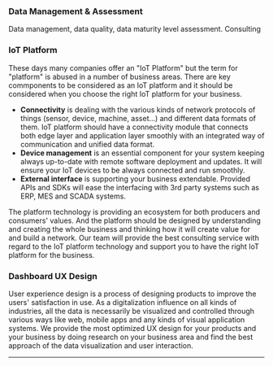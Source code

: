 
### Data Management & Assessment
Data management, data quality, data maturity level assessment. Consulting

### IoT Platform
These days many companies offer an "IoT Platform" but the term for "platform" is abused in a number of business areas. There are key commponents to be considered as an IoT platform and it should be considered when you choose the right IoT platform for your business. 

- **Connectivity** is dealing with the various kinds of network protocols of things (sensor, device, machine, asset...) and different data formats of them. IoT platform should have a connectivity module that connects both edge layer and application layer smoothly with an integrated way of communication and unified data format. 
- **Device management** is an essential component for your system keeping always up-to-date with remote software deployment and updates. It will ensure your IoT devices to be always connected and run smoothly. 
- **External interface** is supporting your business extendable. Provided APIs and SDKs will ease the interfacing with 3rd party systems such as ERP, MES and SCADA systems.

The platform technology is providing an ecosystem for both producers and consumers' values. And the platform should be designed by understanding and creating the whole business and thinking how it will create value for and build a network. 
Our team will provide the best consulting service with regard to the IoT platform technology and support you to have the right IoT platform for the business. 

### Dashboard UX Design
User experience design is a process of designing products to improve the users' satisfaction in use. As a digitalization influence on all kinds of industries, all the data is necessarily be visualized and controlled through various ways like web, mobile apps and any kinds of visual application systems. We provide the most optimized UX design for your products and your business by doing research on your business area and find the best approach of the data visualization and user interaction.

---



